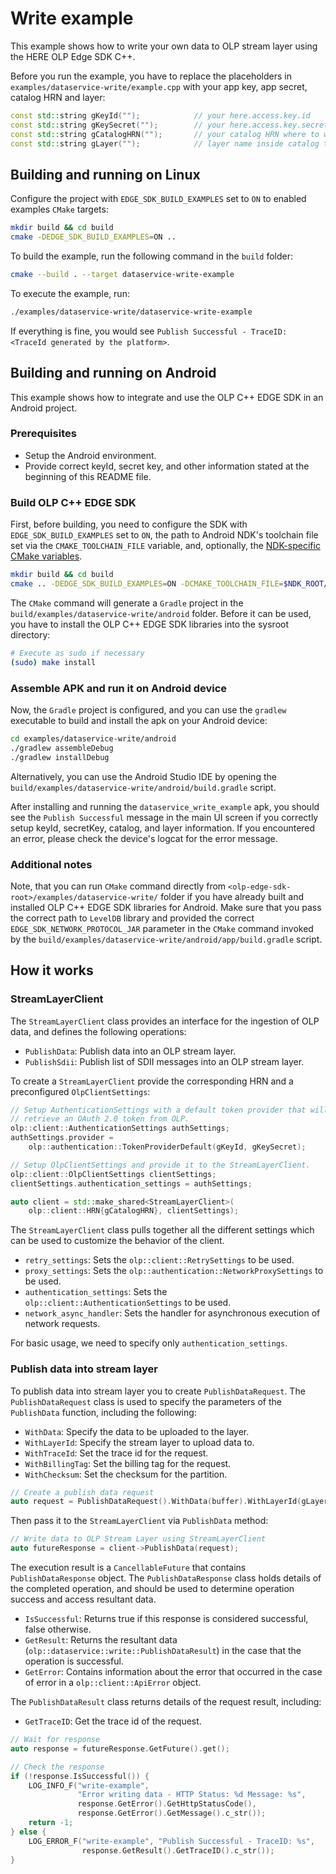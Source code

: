 # Write example

This example shows how to write your own data to OLP stream layer using the HERE OLP Edge SDK C++.

Before you run the example, you have to replace the placeholders in `examples/dataservice-write/example.cpp` with your app key, app secret, catalog HRN and layer:

```cpp
const std::string gKeyId("");            // your here.access.key.id
const std::string gKeySecret("");        // your here.access.key.secret
const std::string gCatalogHRN("");       // your catalog HRN where to write to
const std::string gLayer("");            // layer name inside catalog to use
```

## Building and running on Linux

Configure the project with `EDGE_SDK_BUILD_EXAMPLES` set to `ON` to enabled examples `CMake` targets:

```bash
mkdir build && cd build
cmake -DEDGE_SDK_BUILD_EXAMPLES=ON ..
```

To build the example, run the following command in the `build` folder:

```bash
cmake --build . --target dataservice-write-example
```

To execute the example, run:

```bash
./examples/dataservice-write/dataservice-write-example
```

If everything is fine, you would see `Publish Successful - TraceID: <TraceId generated by the platform>`.

## Building and running on Android

This example shows how to integrate and use the OLP C++ EDGE SDK in an Android project.

### Prerequisites

* Setup the Android environment.
* Provide correct keyId, secret key, and other information stated at the beginning of this README file.

### Build OLP C++ EDGE SDK

First, before building, you need to configure the SDK with `EDGE_SDK_BUILD_EXAMPLES` set to `ON`, the path to Android NDK's toolchain file set via the `CMAKE_TOOLCHAIN_FILE` variable, and, optionally, the [NDK-specific CMake variables](https://developer.android.com/ndk/guides/cmake#variables).

```bash
mkdir build && cd build
cmake .. -DEDGE_SDK_BUILD_EXAMPLES=ON -DCMAKE_TOOLCHAIN_FILE=$NDK_ROOT/build/cmake/android.toolchain.cmake -DANDROID_ABI=arm64-v8a
```

The `CMake` command will generate a `Gradle` project in the `build/examples/dataservice-write/android` folder. Before it can be used, you have to install the OLP C++ EDGE SDK libraries into the sysroot directory:

```bash
# Execute as sudo if necessary
(sudo) make install
```

### Assemble APK and run it on Android device

Now, the `Gradle` project is configured, and you can use the `gradlew` executable to build and install the apk on your Android device:

```bash
cd examples/dataservice-write/android
./gradlew assembleDebug
./gradlew installDebug
```

Alternatively, you can use the Android Studio IDE by opening the `build/examples/dataservice-write/android/build.gradle` script.

After installing and running the `dataservice_write_example` apk, you should see the `Publish Successful` message in the main UI screen if you correctly setup keyId, secretKey, catalog, and layer information. If you encountered an error, please check the device's logcat for the error message.

### Additional notes

Note, that you can run `CMake` command directly from `<olp-edge-sdk-root>/examples/dataservice-write/` folder if you have already built and installed OLP C++ EDGE SDK libraries for Android. Make sure that you pass the correct path to `LevelDB` library and provided the correct `EDGE_SDK_NETWORK_PROTOCOL_JAR` parameter in the `CMake` command invoked by the `build/examples/dataservice-write/android/app/build.gradle` script.

## How it works

### StreamLayerClient

The `StreamLayerClient` class provides an interface for the ingestion of OLP data, and defines the following operations:

* `PublishData`: Publish data into an OLP stream layer.
* `PublishSdii`: Publish list of SDII messages into an OLP stream layer.

To create a `StreamLayerClient` provide the corresponding HRN and a preconfigured `OlpClientSettings`:

```cpp
// Setup AuthenticationSettings with a default token provider that will
// retrieve an OAuth 2.0 token from OLP.
olp::client::AuthenticationSettings authSettings;
authSettings.provider =
    olp::authentication::TokenProviderDefault(gKeyId, gKeySecret);

// Setup OlpClientSettings and provide it to the StreamLayerClient.
olp::client::OlpClientSettings clientSettings;
clientSettings.authentication_settings = authSettings;

auto client = std::make_shared<StreamLayerClient>(
    olp::client::HRN{gCatalogHRN}, clientSettings);
```

The `StreamLayerClient` class pulls together all the different settings which can be used to customize the behavior of the client.

* `retry_settings`: Sets the `olp::client::RetrySettings` to be used.
* `proxy_settings`: Sets the `olp::authentication::NetworkProxySettings` to be used.
* `authentication_settings`: Sets the `olp::client::AuthenticationSettings` to be used.
* `network_async_handler`: Sets the handler for asynchronous execution of network requests.

For basic usage, we need to specify only `authentication_settings`.

### Publish data into stream layer

To publish data into stream layer you to create `PublishDataRequest`. The `PublishDataRequest` class is used to specify the parameters of the `PublishData` function, including the following:

* `WithData`: Specify the data to be uploaded to the layer.
* `WithLayerId`: Specify the stream layer to upload data to.
* `WithTraceId`: Set the trace id for the request.
* `WithBillingTag`: Set the billing tag for the request.
* `WithChecksum`: Set the checksum for the partition.

```cpp
// Create a publish data request
auto request = PublishDataRequest().WithData(buffer).WithLayerId(gLayer);
```

Then pass it to the `StreamLayerClient` via `PublishData` method:

```cpp
// Write data to OLP Stream Layer using StreamLayerClient
auto futureResponse = client->PublishData(request);
```

The execution result is a `CancellableFuture` that contains `PublishDataResponse` object. The `PublishDataResponse` class holds details of the completed operation, and should be used to determine operation success and access resultant data.

* `IsSuccessful`: Returns true if this response is considered successful, false otherwise.
* `GetResult`: Returns the resultant data (`olp::dataservice::write::PublishDataResult`) in the case that the operation is successful.
* `GetError`: Contains information about the error that occurred in the case of error in a `olp::client::ApiError` object.

The `PublishDataResult` class returns details of the request result, including:

* `GetTraceID`: Get the trace id of the request.

```cpp
// Wait for response
auto response = futureResponse.GetFuture().get();

// Check the response
if (!response.IsSuccessful()) {
    LOG_INFO_F("write-example",
               "Error writing data - HTTP Status: %d Message: %s",
               response.GetError().GetHttpStatusCode(),
               response.GetError().GetMessage().c_str());
    return -1;
} else {
    LOG_ERROR_F("write-example", "Publish Successful - TraceID: %s",
                response.GetResult().GetTraceID().c_str());
}
```
